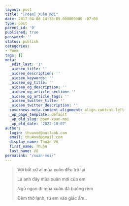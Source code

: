 ```yaml
---
layout: post
title: "[Poem] Xuân mới"
date: 2017-04-08 14:38:09.000000000 -07:00
type: post
parent_id: '0'
published: true
password: ''
status: publish
categories:
- Poem
tags: []
meta:
  _edit_last: '1'
  _aioseo_title: ''
  _aioseo_description: ''
  _aioseo_keywords: ''
  _aioseo_og_title: ''
  _aioseo_og_description: ''
  _aioseo_og_article_section: ''
  _aioseo_og_article_tags: ''
  _aioseo_twitter_title: ''
  _aioseo_twitter_description: ''
  covernews-meta-content-alignment: align-content-left
  _wp_page_template: default
  _wp_old_slug: poem-xuan-moi
  _wp_old_date: '2022-10-07'
author:
  login: thuanvd@outlook.com
  email: thu4nvd@gmail.com
  display_name: Thuận Vũ
  first_name: Thuận
  last_name: Vũ
permalink: "/xuan-moi/"
---
```

<p><!-- wp:quote --></p>
<blockquote class="wp-block-quote"><p>Với bất cứ ai mùa xuân đều trở lại</p>
<p>Là anh đây mùa xuân mới của em</p>
<p>Ngủ ngon đi mùa xuân đã buông rèm</p>
<p>Đêm thở lạnh, ru em vào giấc ấm..</p>
</blockquote>
<p><!-- /wp:quote --></p>
